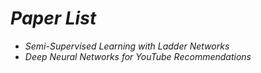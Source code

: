 # _Paper List_
* _Semi-Supervised Learning with Ladder Networks_
* _Deep Neural Networks for YouTube Recommendations_
